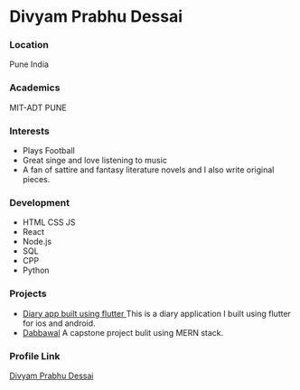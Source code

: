 # Divyam Prabhu Dessai

### Location

Pune India

### Academics

MIT-ADT PUNE

### Interests

- Plays Football
- Great singe and love listening to music
- A fan of sattire and fantasy literature novels and  I also write original pieces.

### Development

- HTML CSS JS
- React
- Node.js
- SQL
- CPP
- Python

### Projects

- [Diary app built using flutter ](https://github.com/divyamprabhudessai/Flutter-diary-app)  This is a diary application I built using flutter for ios and android.
- [Dabbawal](https://github.com/kalviumcommunity/S55_Divyam_Capstone_Dabbawala) A capstone project bulit using MERN stack.

### Profile Link

[Divyam Prabhu Dessai](https://github.com/divyamprabhudessai)
